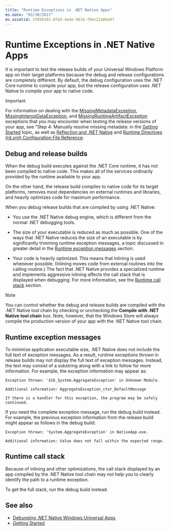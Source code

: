 ```yaml
---
title: "Runtime Exceptions in .NET Native Apps"
ms.date: "03/30/2017"
ms.assetid: 5f050181-8fdd-4a4e-9d16-f84c22a88a97
---
```

# Runtime Exceptions in .NET Native Apps
It is important to test the release builds of your Universal Windows Platform app on their target platforms because the debug and release configurations are completely different. By default, the debug configuration uses the .NET Core runtime to compile your app, but the release configuration uses .NET Native to compile your app to native code.  
  
> [!IMPORTANT]
> For information on dealing with the [MissingMetadataException](missingmetadataexception-class-net-native.md), [MissingInteropDataException](missinginteropdataexception-class-net-native.md), and [MissingRuntimeArtifactException](missingruntimeartifactexception-class-net-native.md) exceptions that you may encounter when testing the release versions of your app, see "Step 4: Manually resolve missing metadata: in the [Getting Started](getting-started-with-net-native.md) topic, as well as [Reflection and .NET Native](reflection-and-net-native.md) and [Runtime Directives (rd.xml) Configuration File Reference](runtime-directives-rd-xml-configuration-file-reference.md).  
  
## Debug and release builds  
 When the debug build executes against the .NET Core runtime, it has not been compiled to native code. This makes all of the services ordinarily provided by the runtime available to your app.  
  
 On the other hand, the release build compiles to native code for its target platforms, removes most dependencies on external runtimes and libraries, and heavily optimizes code for maximum performance.  
  
 When you debug release builds that are compiled by using .NET Native:  
  
- You use the .NET Native debug engine, which is different from the normal .NET debugging tools.  
  
- The size of your executable is reduced as much as possible. One of the ways that .NET Native reduces the size of an executable is by significantly trimming runtime exception messages, a topic discussed in greater detail in the [Runtime exception messages](#Messages) section.  
  
- Your code is heavily optimized. This means that inlining is used whenever possible. (Inlining moves code from external routines into the calling routine.)   The fact that .NET Native provides a specialized runtime and implements aggressive inlining  affects the call stack that is displayed when debugging.  For more information, see the [Runtime call stack](#CallStack) section.  
  
> [!NOTE]
> You can control whether the debug and release builds are compiled with the .NET Native tool chain by checking or unchecking the **Compile with .NET Native tool chain** box.   Note, however, that the Windows Store will always compile the production version of your app with the .NET Native tool chain.  
  
<a name="Messages"></a>
## Runtime exception messages  
 To minimize application executable size, .NET Native does not include the full text of exception messages. As a result, runtime exceptions thrown in release builds may not display the full text of exception messages. Instead, the text may consist of a substring along with a link to follow for more information. For example, the exception information may appear as:  
  
```output
Exception thrown: '$16_System.AggregateException' in Unknown Module.  
  
Additional information: AggregateException_ctor_DefaultMessage  
  
If there is a handler for this exception, the program may be safely continued.  
```  
  
 If you need the complete exception message,  run the debug build instead. For example, the previous exception information  from the release build might appear as follows in the debug build:  
  
```output
Exception thrown: 'System.AggregateException' in NativeApp.exe.  
  
Additional information: Value does not fall within the expected range.  
```  
  
<a name="CallStack"></a>
## Runtime call stack  
 Because of inlining and other optimizations, the call stack displayed by an app compiled by the .NET Native tool chain may not help you to  clearly identify the path to a runtime exception.  
  
 To get the full stack, run the debug build instead.  
  
## See also

- [Debugging .NET Native Windows Universal Apps](https://devblogs.microsoft.com/devops/debugging-net-native-windows-universal-apps/)
- [Getting Started](getting-started-with-net-native.md)
